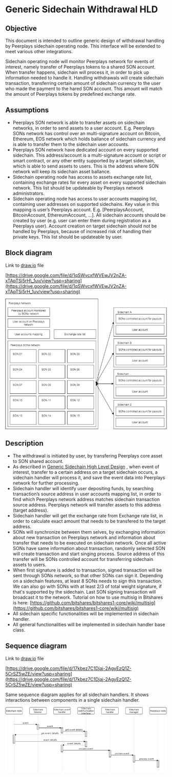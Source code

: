 # Generic Sidechain Withdrawal HLD

## Objective

This document is intended to outline generic design of withdrawal handling by Peerplays sidechain operating node. This interface will be extended to meet various other integrations.

Sidechain operating node will monitor Peerplays network for events of interest, namely transfer of Peerplays tokens to a shared SON account. When transfer happens, sidechain will process it, in order to pick up information needed to handle it. Handling withdrawals will create sidechain transaction, transferring certain amount of sidechain currency to the user who made the payment to the hared SON account. This amount will match the amount of Peerplays tokens by predefined exchange rate.

## Assumptions

* Peerplays SON network is able to transfer assets on sidechain networks, in order to send assets to a user account. E.g. Peerplays SONs network has control over an multi-signature account on Bitcoin, Ethereum, EOS network which holds ballance of sidechain currency and is able to transfer them to the sidechain user accounts.
* Peerplays SON network have dedicated account on every supported sidechain. This address/account is a multi-signature account or script or smart contract, or any other entity supported by a target sidechain, which is able to send assets to users. This is the address where SON network will keep its sidechain asset ballance.
* Sidechain operating node has access to assets exchange rate list, containing exchange rates for every asset on every supported sidechain network. This list should be updateable by Peerplays network administrators.
* Sidechain operating node has access to user accounts mapping list, containing user addresses on supported sidechains. Key value in this mapping is user’s Peerplays account. E.g. \[PeerplaysAccount, BitcoinAccount, EthereumAccount, …\]. All sidechain accounts should be created by user \(e.g. user can enter them during registration as a Peerplays user\). Account creation on target sidechain should not be handled by Peerplays, because of increased risk of handling their private keys. This list should be updateable by user.

## Block diagram

Link to [draw.io](http://draw.io/) file

[https://drive.google.com/file/d/1qSWvcxfWVEwJV2nZA-xTApTSi5rH\_1uv/view?usp=sharing](https://drive.google.com/file/d/1qSWvcxfWVEwJV2nZA-xTApTSi5rH_1uv/view?usp=sharing)

![8896ce9dbea51bad111c8026451cae1d](../../.gitbook/assets/0%20%2812%29.png)

## Description

* The withdrawal is initiated by user, by transfering Peerplays core asset to SON shared account.
* As described in [Generic Sidechain High Level Design](https://peerplays.atlassian.net/wiki/spaces/PIX/pages/352026689/Generic+Sidechain+High+Level+Design) , when event of interest, transfer to a certain address on a target sidechain occurs, a sidechain handler will process it, and save the event data into Peerplays network for further processing.
* Sidechain handler will identify user depositing funds, by searching transaction’s source address in user accounts mapping list, in order to find which Peerplays network address matches sidechain transaction source address. Peerplays network will transfer assets to this address \(target address\).
* Sidechain handler will get the exchange rate from Exchange rate list, in order to calculate exact amount that needs to be transfered to the target address.
* SONs will synchronize between them selves, by exchanging information about new transaction on Peerplays network and information about transfer that needs to be executed on sidechain network. Once all active SONs have same information about transaction, randomly selected SON will create transaction and start singing process. Source address of this transfer will be SONs controlled account for transferring sidechain assets to users.
* When first signature is added to transaction, signed transaction will be sent through SONs network, so that other SONs can sign it. Depending on a sidechain features, at least 8 SONs needs to sign this transaction. We can also go with SONs with at least 2/3 of total weight signature, if that's supported by the sidechain. Last SON signing transaction will broadcast it to the network. Tutorial on how to use multisig in Bitshares is here: [https://github.com/bitshares/bitshares1-core/wiki/multisig](https://github.com/bitshares/bitshares1-core/wiki/multisig)
* All sidechain specific functionalities will be implemented in sidechain handler.
* All general functionalities will be implemented in sidechain handler base class.

## Sequence diagram

Link to [draw.io](http://draw.io/) file

[https://drive.google.com/file/d/17kbez7C1Djaj-2AgyEzQ1Z-5CrSZ5wZE/view?usp=sharing](https://drive.google.com/file/d/17kbez7C1Djaj-2AgyEzQ1Z-5CrSZ5wZE/view?usp=sharing)

Same sequence diagram applies for all sidechain handlers. It shows interactions between components in a single sidechain handler.

![26b784288381e804ac67a1d524acb3a0](../../.gitbook/assets/1.png)

